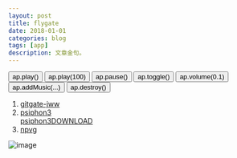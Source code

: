 ```yaml
---
layout: post
title: flygate 
date: 2018-01-01
categories: blog
tags: [app]
description: 文章金句。
---
```


<div id="player1" class="aplayer"></div>
        <button onclick="ap1.play()">ap.play()</button>
        <button onclick="ap1.play(100)">ap.play(100)</button>
        <button onclick="ap1.pause()">ap.pause()</button>
        <button onclick="ap1.toggle()">ap.toggle()</button>
        <button onclick="ap1.volume(0.1)">ap.volume(0.1)</button>
        <button onclick="ap1.addMusic([
            {
                title: 'あっちゅ～ま青春!',
                author: '七森中☆ごらく部',
                url: 'http://devtest.qiniudn.com/あっちゅ～ま青春!.mp3',
                pic: 'http://devtest.qiniudn.com/あっちゅ～ま青春!.jpg',
                lrc: 'あっちゅ～ま青春!.lrc'
            },
            {
                title: 'secret base~君がくれたもの~',
                author: '茅野愛衣',
                url: 'http://devtest.qiniudn.com/secret base~.mp3',
                pic: 'http://devtest.qiniudn.com/secret base~.jpg',
                lrc: 'secret base~君がくれたもの~.lrc'
            },
            {
                title: '回レ！雪月花',
                author: '小倉唯',
                url: 'http://devtest.qiniudn.com/回レ！雪月花.mp3',
                pic: 'http://devtest.qiniudn.com/回レ！雪月花.jpg',
                lrc: '回レ！雪月花.lrc'
            }
        ])">ap.addMusic(...)</button>
<button onclick="ap1.destroy()">ap.destroy()</button>

<script src="APlayer.min.js"></script>
<script src="../dist/APlayer.min.js"></script>
<script src="demo.js"></script>



1. [gitgate-jww](https://github.com/bannedbook/fanqiang/wiki)
1. [psiphon3](https://psiphon.ca/zh/download.html)<br>[psiphon3DOWNLOAD](https://psiphon.ca/psiphon3.exe)
1. [npvg](http://www.vpngate.net/cn/download.aspx)

![image](https://github.com/feiyuii/feiyuii.github.io/blob/master/img/crowds/crowds.jpg?raw=true)
